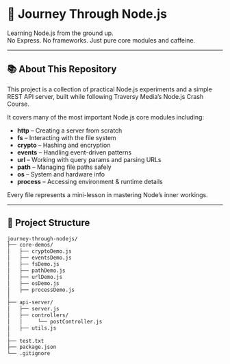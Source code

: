 # 🚀 Journey Through Node.js

Learning Node.js from the ground up.  
No Express. No frameworks. Just pure core modules and caffeine.

---

## 📚 About This Repository

This project is a collection of practical Node.js experiments and a simple REST API server, built while following Traversy Media’s Node.js Crash Course.

It covers many of the most important Node.js core modules including:

- **http** – Creating a server from scratch  
- **fs** – Interacting with the file system  
- **crypto** – Hashing and encryption  
- **events** – Handling event-driven patterns  
- **url** – Working with query params and parsing URLs  
- **path** – Managing file paths safely  
- **os** – System and hardware info  
- **process** – Accessing environment & runtime details  

Every file represents a mini-lesson in mastering Node’s inner workings.

---

## 🧩 Project Structure

```txt
journey-through-nodejs/
├── core-demos/
│   ├── cryptoDemo.js
│   ├── eventsDemo.js
│   ├── fsDemo.js
│   ├── pathDemo.js
│   ├── urlDemo.js
│   ├── osDemo.js
│   ├── processDemo.js
│
├── api-server/
│   ├── server.js
│   ├── controllers/
│   │     └── postController.js
│   ├── utils.js
│
├── test.txt
├── package.json
└── .gitignore

